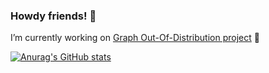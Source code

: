 ### Howdy friends! 👋

I’m currently working on [Graph Out-Of-Distribution project](https://github.com/divelab/GOOD) 🎉

[![Anurag's GitHub stats](https://github-readme-stats.vercel.app/api?username=CM-BF&count_private=true)](https://github.com/anuraghazra/github-readme-stats)
